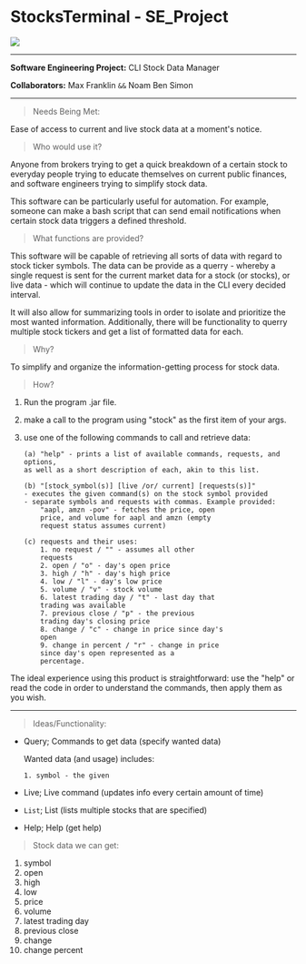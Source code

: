 # StocksTerminal - SE_Project

![](https://s40424.pcdn.co/in/wp-content/uploads/2022/07/info-systems.jpg.webp)

---

**Software Engineering Project:** CLI Stock Data Manager

**Collaborators:** Max Franklin `&&` Noam Ben Simon

---

> Needs Being Met:

Ease of access to current and live stock data at a moment's notice.

> Who would use it?

Anyone from brokers trying to get a quick breakdown of a certain stock to everyday people trying to educate themselves on current public finances, and software engineers trying to simplify stock data.

This software can be particularly useful for automation. For example, someone can make a bash script that can send email notifications when certain stock data triggers a defined threshold.

> What functions are provided?

This software will be capable of retrieving all sorts of data with regard to stock ticker symbols. The data can be provide as a querry - whereby a single request is sent for the current market data for a stock (or stocks), or live data - which will continue to update the data in the CLI every decided interval.

It will also allow for summarizing tools in order to isolate and prioritize the most wanted information. Additionally, there will be functionality to querry multiple stock tickers and get a list of formatted data for each.

> Why?

To simplify and organize the information-getting process for stock data.

> How?

1.  Run the program .jar file.

2.  make a call to the program using "stock" as the first item of your args.

3.  use one of the following commands to call and retrieve data:

        (a) "help" - prints a list of available commands, requests, and options,
        as well as a short description of each, akin to this list.

        (b) "[stock_symbol(s)] [live /or/ current] [requests(s)]" 
        - executes the given command(s) on the stock symbol provided
        - separate symbols and requests with commas. Example provided:
            "aapl, amzn -pov" - fetches the price, open
            price, and volume for aapl and amzn (empty
            request status assumes current)

        (c) requests and their uses:
            1. no request / "" - assumes all other
            requests
            2. open / "o" - day's open price
            3. high / "h" - day's high price
            4. low / "l" - day's low price
            5. volume / "v" - stock volume
            6. latest trading day / "t" - last day that
            trading was available
            7. previous close / "p" - the previous
            trading day's closing price
            8. change / "c" - change in price since day's
            open
            9. change in percent / "r" - change in price
            since day's open represented as a
            percentage.

The ideal experience using this product is straightforward: use the "help" or read the code in order to understand the commands, then apply them as you wish.

---

> Ideas/Functionality:

-   Query; Commands to get data (specify wanted data)

       Wanted data (and usage) includes:
       
        1. symbol - the given

-   Live; Live command (updates info every certain amount of time)
-   `List`; List (lists multiple stocks that are specified)
-   Help; Help (get help)

> Stock data we can get:

1.  symbol
2.  open
3.  high
4.  low
5.  price
6.  volume
7.  latest trading day
8.  previous close
9.  change
10. change percent
